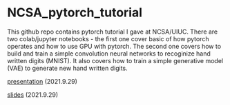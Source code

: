# NCSA_pytorch_tutorial

This github repo contains pytorch tutorial I gave at NCSA/UIUC. There are two colab/jupyter notebooks - the first one cover basic of how pytorch operates and how to use GPU with pytorch. The second one covers how to build and train a simple convolution neural networks to recoginize hand written digits (MNIST). It also covers how to train a simple generative model (VAE) to generate new hand written digits.

[presentation](https://www.youtube.com/watch?v=TNmT_JgLcT8) (2021.9.29) 

[slides](https://docs.google.com/presentation/d/1cLELeq0JI_lCRMQYqQ2AvgLE7C5DePwlGfyxQaLmDFU/edit?usp=sharing) (2021.9.29) 
